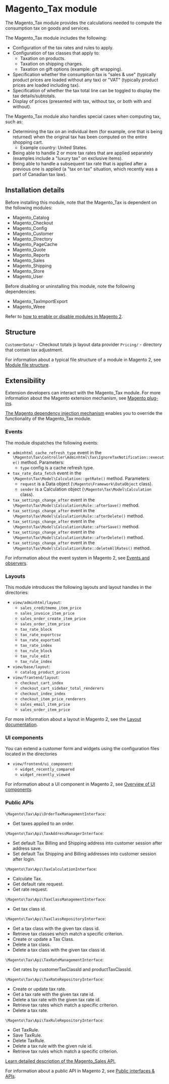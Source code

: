 # Magento_Tax module

The Magento_Tax module provides the calculations needed to compute the consumption tax on goods and services.

The Magento_Tax module includes the following:
- Configuration of the tax rates and rules to apply.
- Configuration of tax classes that apply to:
    - Taxation on products.
    - Taxation on shipping charges.
    - Taxation on gift options (example: gift wrapping).
- Specification whether the consumption tax is "sales & use" (typically product prices are loaded without any tax) or "VAT" (typically product prices are loaded including tax).
- Specification of whether the tax total line can be toggled to display the tax details/subtotals.
- Display of prices (presented with tax, without tax, or both with and without).

The Magento_Tax module also handles special cases when computing tax, such as:
- Determining the tax on an individual item (for example, one that is being returned) when the original tax has been computed on the entire shopping cart.
    - Example country: United States.
- Being able to handle 2 or more tax rates that are applied separately (examples include a "luxury tax" on exclusive items).
- Being able to handle a subsequent tax rate that is applied after a previous one is applied (a "tax on tax" situation, which recently was a part of Canadian tax law).

## Installation details

Before installing this module, note that the Magento_Tax is dependent on the following modules:

- Magento_Catalog
- Magento_Checkout
- Magento_Config
- Magento_Customer
- Magento_Directory
- Magento_PageCache
- Magento_Quote
- Magento_Reports
- Magento_Sales
- Magento_Shipping
- Magento_Store
- Magento_User

Before disabling or uninstalling this module, note the following dependencies:

- Magento_TaxImportExport
- Magento_Weee

Refer to [how to enable or disable modules in Magento 2](https://devdocs.magento.com/guides/v2.4/install-gde/install/cli/install-cli-subcommands-enable.html).

## Structure

`CustomerData/` - Checkout totals js layout data provider
`Pricing/` - directory that contain tax adjustment.

For information about a typical file structure of a module in Magento 2, see [Module file structure](https://devdocs.magento.com/guides/v2.4/extension-dev-guide/build/module-file-structure.html#module-file-structure).

## Extensibility

Extension developers can interact with the Magento_Tax module. For more information about the Magento extension mechanism, see [Magento plug-ins](https://devdocs.magento.com/guides/v2.4/extension-dev-guide/plugins.html).

[The Magento dependency injection mechanism](https://devdocs.magento.com/guides/v2.4/extension-dev-guide/depend-inj.html) enables you to override the functionality of the Magento_Tax module.

### Events

The module dispatches the following events:

- `adminhtml_cache_refresh_type` event in the `\Magento\Tax\Controller\Adminhtml\Tax\IgnoreTaxNotification::execute()` method. Parameters:
    - `type` config is a cache refresh type.
- `tax_rate_data_fetch` event in the `\Magento\Tax\Model\Calculation::getRate()` method. Parameters:
    - `request` is a Data object (`\Magento\Framework\DataObject` class).
    - `sender` is a Calculation object (`\Magento\Tax\Model\Calculation` class).
- `tax_settings_change_after` event in the `\Magento\Tax\Model\Calculation\Rule::afterSave()` method.
- `tax_settings_change_after` event in the `\Magento\Tax\Model\Calculation\Rule::afterDelete()` method.
- `tax_settings_change_after` event in the `\Magento\Tax\Model\Calculation\Rate::afterSave()` method.
- `tax_settings_change_after` event in the `\Magento\Tax\Model\Calculation\Rate::afterDelete()` method.
- `tax_settings_change_after` event in the `\Magento\Tax\Model\Calculation\Rate::deleteAllRates()` method.

For information about the event system in Magento 2, see [Events and observers](https://devdocs.magento.com/guides/v2.4/extension-dev-guide/events-and-observers.html#events).

### Layouts

This module introduces the following layouts and layout handles in the directories:

- `view/adminhtml/layout`:
    - `sales_creditmemo_item_price`
    - `sales_invoice_item_price`
    - `sales_order_create_item_price`
    - `sales_order_item_price`
    - `tax_rate_block`
    - `tax_rate_exportcsv`
    - `tax_rate_exportxml`
    - `tax_rate_index`
    - `tax_rule_block`
    - `tax_rule_edit`
    - `tax_rule_index`
- `view/base/layout`:
    - `catalog_product_prices`
- `view/frantend/layout`:
    - `checkout_cart_index`
    - `checkout_cart_sidebar_total_renderers`
    - `checkout_index_index`
    - `checkout_item_price_renderers`
    - `sales_email_item_price`
    - `sales_order_item_price`

For more information about a layout in Magento 2, see the [Layout documentation](https://devdocs.magento.com/guides/v2.4/frontend-dev-guide/layouts/layout-overview.html).

### UI components

You can extend a customer form and widgets using the configuration files located in the directories 

- `view/frontend/ui_component`:
    - `widget_recently_compared`
    - `widget_recently_viewed`

For information about a UI component in Magento 2, see [Overview of UI components](https://devdocs.magento.com/guides/v2.4/ui_comp_guide/bk-ui_comps.html).

### Public APIs

`\Magento\Tax\Api\OrderTaxManagementInterface`:

   - Get taxes applied to an order.
  
`\Magento\Tax\Api\TaxAddressManagerInterface`:

   - Set default Tax Billing and Shipping address into customer session after address save.
   - Set default Tax Shipping and Billing addresses into customer session after login.

`\Magento\Tax\Api\TaxCalculationInterface`:

   - Calculate Tax.
   - Get default rate request.
   - Get rate request.

`\Magento\Tax\Api\TaxClassManagementInterface`:

   - Get tax class id.

`\Magento\Tax\Api\TaxClassRepositoryInterface`:

   - Get a tax class with the given tax class id.
   - Retrieve tax classes which match a specific criterion.
   - Create or update a Tax Class.
   - Delete a tax class.
   - Delete a tax class with the given tax class id.
  
`\Magento\Tax\Api\TaxRateManagementInterface`:

   - Get rates by customerTaxClassId and productTaxClassId.

`\Magento\Tax\Api\TaxRateRepositoryInterface`:

   - Create or update tax rate.
   - Get a tax rate with the given tax rate id.
   - Delete a tax rate with the given tax rate id.
   - Retrieve tax rates which match a specific criterion.
   - Delete a tax rate.

`\Magento\Tax\Api\TaxRuleRepositoryInterface`:

   - Get TaxRule.
   - Save TaxRule.
   - Delete TaxRule.
   - Delete a tax rule with the given rule id.
   - Retrieve tax rules which match a specific criterion.

[Learn detailed description of the Magento_Sales API.](https://devdocs.magento.com/guides/v2.4/mrg/ce/Sales/services.html)

For information about a public API in Magento 2, see [Public interfaces & APIs](https://devdocs.magento.com/guides/v2.4/extension-dev-guide/api-concepts.html).
